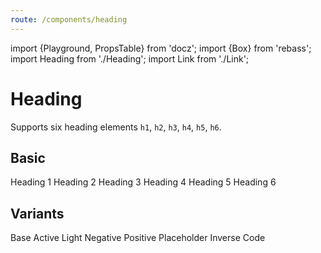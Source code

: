 ```yaml
---
route: /components/heading
---
```


import {Playground, PropsTable} from 'docz';
import {Box} from 'rebass';
import Heading from './Heading';
import Link from './Link';

# Heading

Supports six heading elements `h1`, `h2`, `h3`, `h4`, `h5`, `h6`.

<PropsTable of={Heading} />

## Basic

<Playground>
  <Heading level={1}>Heading 1</Heading>
  <Heading level={2}>Heading 2</Heading>
  <Heading level={3}>Heading 3</Heading>
  <Heading level={4}>Heading 4</Heading>
  <Heading level={5}>Heading 5</Heading>
  <Heading level={6}>Heading 6</Heading>
</Playground>

## Variants

<Playground>
  <Heading level={1} variant="base">Base</Heading>
  <Heading level={1} variant="active">Active</Heading>
  <Heading level={1} variant="light">Light</Heading>
  <Heading level={1} variant="negative">Negative</Heading>
  <Heading level={1} variant="positive">Positive</Heading>
  <Heading level={1} variant="placeholder">Placeholder</Heading>
  <Box bg="black"><Heading level={1} variant="inverse">Inverse</Heading></Box>
  <Heading level={1} variant="code">Code</Heading>
</Playground>
